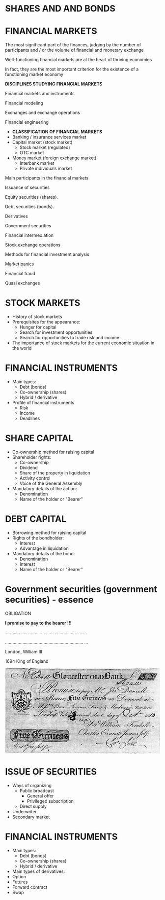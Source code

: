 # SHARES AND AND BONDS

# FINANCIAL MARKETS

The most significant part of the finances\, judging by the number of participants and / or the volume of financial and monetary exchange

Well\-functioning financial markets are at the heart of thriving economies

In fact\, they are the most important criterion for the existence of a functioning market economy

__DISCIPLINES STUDYING FINANCIAL MARKETS__

Financial markets and instruments

Financial modeling

Exchanges and exchange operations

Financial engineering

* __CLASSIFICATION OF FINANCIAL MARKETS__
* Banking / insurance services market
* Capital market \(stock market\)
  * Stock market \(regulated\)
  * OTC market
* Money market \(foreign exchange market\)
  * Interbank market
  * Private individuals market

Main participants in the financial markets

Issuance of securities

Equity securities \(shares\)\.

Debt securities \(bonds\)\.

Derivatives

Government securities

Financial intermediation

Stock exchange operations

Methods for financial investment analysis

Market panics

Financial fraud

Quasi exchanges

# STOCK MARKETS

* History of stock markets
* Prerequisites for the appearance:
  * Hunger for capital
  * Search for investment opportunities
  * Search for opportunities to trade risk and income
* The importance of stock markets for the current economic situation in the world

# FINANCIAL INSTRUMENTS

* Main types:
  * Debt \(bonds\)
  * Co\-ownership \(shares\)
  * Hybrid / derivative
* Profile of financial instruments
  * Risk
  * Income
  * Deadlines

# SHARE CAPITAL

* Co\-ownership method for raising capital
* Shareholder rights:
  * Co\-ownership
  * Dividend
  * Share of the property in liquidation
  * Activity control
  * Voice of the General Assembly
* Mandatory details of the action:
  * Denomination
  * Name of the holder or "Bearer"

# DEBT CAPITAL

* Borrowing method for raising capital
* Rights of the bondholder:
  * Interest
  * Advantage in liquidation
* Mandatory details of the bond:
  * Denomination
  * Interest
  * Name of the holder or "Bearer"

# Government securities (government securities) - essence

OBLIGATION

__I promise to pay to the bearer \!\!\!__

…………………………………………………………

……………………………………………………… \.\.\.

London\, William III

1694 King of England

![](img/akcii-obligacii0.png)

# ISSUE OF SECURITIES

* Ways of organizing
  * Public broadcast
    * General offer
    * Privileged subscription
  * Direct supply
* Underwriter
* Secondary market

# FINANCIAL INSTRUMENTS

* Main types:
  * Debt \(bonds\)
  * Co\-ownership \(shares\)
  * Hybrid / derivative
* Main types of derivatives:
* Option
* Futures
* Forward contract
* Swap

